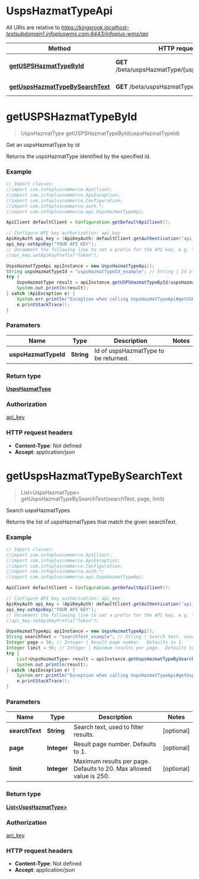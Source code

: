 # UspsHazmatTypeApi

All URIs are relative to *https://kingsrook.localhost-testsubdomain1.infopluswms.com:8443/infoplus-wms/api*

Method | HTTP request | Description
------------- | ------------- | -------------
[**getUSPSHazmatTypeById**](UspsHazmatTypeApi.md#getUSPSHazmatTypeById) | **GET** /beta/uspsHazmatType/{uspsHazmatTypeId} | Get an uspsHazmatType by id
[**getUspsHazmatTypeBySearchText**](UspsHazmatTypeApi.md#getUspsHazmatTypeBySearchText) | **GET** /beta/uspsHazmatType/search | Search uspsHazmatTypes


<a name="getUSPSHazmatTypeById"></a>
# **getUSPSHazmatTypeById**
> UspsHazmatType getUSPSHazmatTypeById(uspsHazmatTypeId)

Get an uspsHazmatType by id

Returns the uspsHazmatType identified by the specified id.

### Example
```java
// Import classes:
//import com.infopluscommerce.ApiClient;
//import com.infopluscommerce.ApiException;
//import com.infopluscommerce.Configuration;
//import com.infopluscommerce.auth.*;
//import com.infopluscommerce.api.UspsHazmatTypeApi;

ApiClient defaultClient = Configuration.getDefaultApiClient();

// Configure API key authorization: api_key
ApiKeyAuth api_key = (ApiKeyAuth) defaultClient.getAuthentication("api_key");
api_key.setApiKey("YOUR API KEY");
// Uncomment the following line to set a prefix for the API key, e.g. "Token" (defaults to null)
//api_key.setApiKeyPrefix("Token");

UspsHazmatTypeApi apiInstance = new UspsHazmatTypeApi();
String uspsHazmatTypeId = "uspsHazmatTypeId_example"; // String | Id of uspsHazmatType to be returned.
try {
    UspsHazmatType result = apiInstance.getUSPSHazmatTypeById(uspsHazmatTypeId);
    System.out.println(result);
} catch (ApiException e) {
    System.err.println("Exception when calling UspsHazmatTypeApi#getUSPSHazmatTypeById");
    e.printStackTrace();
}
```

### Parameters

Name | Type | Description  | Notes
------------- | ------------- | ------------- | -------------
 **uspsHazmatTypeId** | **String**| Id of uspsHazmatType to be returned. |

### Return type

[**UspsHazmatType**](UspsHazmatType.md)

### Authorization

[api_key](../README.md#api_key)

### HTTP request headers

 - **Content-Type**: Not defined
 - **Accept**: application/json

<a name="getUspsHazmatTypeBySearchText"></a>
# **getUspsHazmatTypeBySearchText**
> List&lt;UspsHazmatType&gt; getUspsHazmatTypeBySearchText(searchText, page, limit)

Search uspsHazmatTypes

Returns the list of uspsHazmatTypes that match the given searchText.

### Example
```java
// Import classes:
//import com.infopluscommerce.ApiClient;
//import com.infopluscommerce.ApiException;
//import com.infopluscommerce.Configuration;
//import com.infopluscommerce.auth.*;
//import com.infopluscommerce.api.UspsHazmatTypeApi;

ApiClient defaultClient = Configuration.getDefaultApiClient();

// Configure API key authorization: api_key
ApiKeyAuth api_key = (ApiKeyAuth) defaultClient.getAuthentication("api_key");
api_key.setApiKey("YOUR API KEY");
// Uncomment the following line to set a prefix for the API key, e.g. "Token" (defaults to null)
//api_key.setApiKeyPrefix("Token");

UspsHazmatTypeApi apiInstance = new UspsHazmatTypeApi();
String searchText = "searchText_example"; // String | Search text, used to filter results.
Integer page = 56; // Integer | Result page number.  Defaults to 1.
Integer limit = 56; // Integer | Maximum results per page.  Defaults to 20.  Max allowed value is 250.
try {
    List<UspsHazmatType> result = apiInstance.getUspsHazmatTypeBySearchText(searchText, page, limit);
    System.out.println(result);
} catch (ApiException e) {
    System.err.println("Exception when calling UspsHazmatTypeApi#getUspsHazmatTypeBySearchText");
    e.printStackTrace();
}
```

### Parameters

Name | Type | Description  | Notes
------------- | ------------- | ------------- | -------------
 **searchText** | **String**| Search text, used to filter results. | [optional]
 **page** | **Integer**| Result page number.  Defaults to 1. | [optional]
 **limit** | **Integer**| Maximum results per page.  Defaults to 20.  Max allowed value is 250. | [optional]

### Return type

[**List&lt;UspsHazmatType&gt;**](UspsHazmatType.md)

### Authorization

[api_key](../README.md#api_key)

### HTTP request headers

 - **Content-Type**: Not defined
 - **Accept**: application/json

